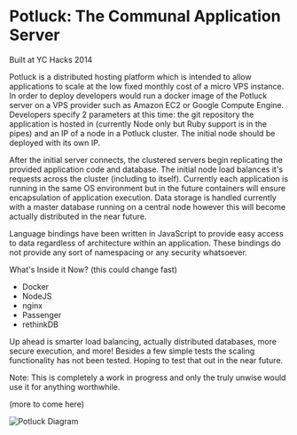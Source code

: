 Potluck: The Communal Application Server
========================================

Built at YC Hacks 2014

Potluck is a distributed hosting platform which is intended to allow applications to scale at the low fixed monthly cost of a micro VPS instance. In order to deploy developers would run a docker image of the Potluck server on a VPS provider such as Amazon EC2 or Google Compute Engine. Developers specify 2 parameters at this time: the git repository the application is hosted in (currently Node only but Ruby support is in the pipes) and an IP of a node in a Potluck cluster. The initial node should be deployed with its own IP.

After the initial server connects, the clustered servers begin replicating the provided application code and database. The initial node load balances it's requests across the cluster (including to itself). Currently each application is running in the same OS environment but in the future containers will ensure encapsulation of application execution. Data storage is handled currently with a master database running on a central node however this will become actually distributed in the near future.

Language bindings have been written in JavaScript to provide easy access to data regardless of architecture within an application. These bindings do not provide any sort of namespacing or any security whatsoever.

What's Inside it Now? (this could change fast)
+ Docker
+ NodeJS
+ nginx
+ Passenger
+ rethinkDB

Up ahead is smarter load balancing, actually distributed databases, more secure execution, and more! Besides a few simple tests the scaling functionality has not been tested. Hoping to test that out in the near future.


Note: This is completely a work in progress and only the truly unwise would use it for anything worthwhile.

(more to come here)

![Potluck Diagram](http://i.imgur.com/tkV90ZW.png)
